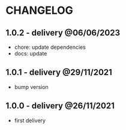 # CHANGELOG

## 1.0.2 - delivery @06/06/2023

- chore: update dependencies
- docs: update

## 1.0.1 - delivery @29/11/2021

- bump version

## 1.0.0 - delivery @26/11/2021

- first delivery
